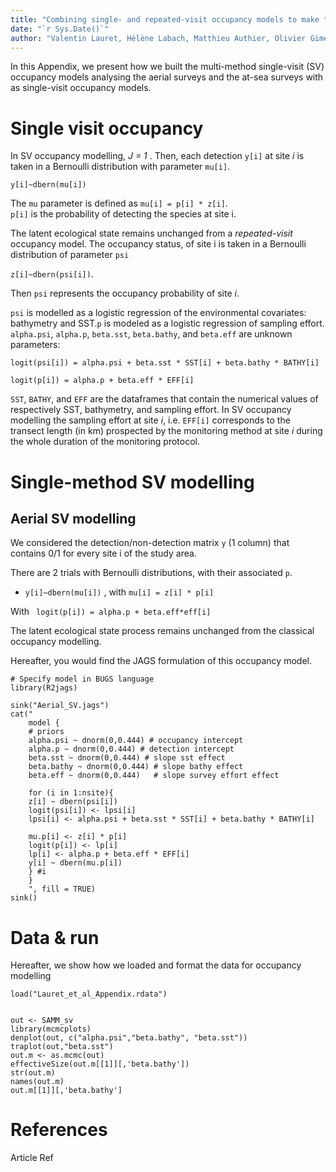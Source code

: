 ```yaml
---
title: "Combining single- and repeated-visit occupancy models to make the best of monitoring surveys: Appendix III"
date: "`r Sys.Date()`"
author: "Valentin Lauret, Hélène Labach, Matthieu Authier, Olivier Gimenez"
---
```


In this Appendix, we present how we built the multi-method single-visit (SV) occupancy models analysing the aerial surveys and the at-sea surveys with as single-visit occupancy models.


# Single visit occupancy

In SV occupancy modelling, _J = 1_ . Then, each detection `y[i]` at site _i_ is taken in a Bernoulli distribution with parameter `mu[i]`.  

`y[i]~dbern(mu[i])`  

The `mu` parameter is defined as `mu[i] = p[i] * z[i]`.  
`p[i]` is the probability of detecting the species at site i.

The latent ecological state remains unchanged from a _repeated-visit_ occupancy model. The occupancy status, of site i is taken in a Bernoulli distribution of parameter `psi`  

`z[i]~dbern(psi[i])`.

Then `psi` represents the occupancy probability of site _i_.   

`psi` is modelled as a logistic regression of the environmental covariates: bathymetry and SST.`p` is modeled as a logistic regression of sampling effort. `alpha.psi`, `alpha.p`, `beta.sst`, `beta.bathy`, and `beta.eff` are unknown parameters:  

 `logit(psi[i]) = alpha.psi + beta.sst * SST[i] + beta.bathy * BATHY[i]`  
 
 `logit(p[i]) = alpha.p + beta.eff * EFF[i]`
 
 `SST`, `BATHY`, and `EFF` are the dataframes that contain the numerical values of respectively SST, bathymetry, and sampling effort. In SV occupancy modelling the sampling effort at site _i_, i.e. `EFF[i]` corresponds to the transect length (in km) prospected by the monitoring method at site _i_ during the whole duration of the monitoring protocol.

# Single-method SV modelling

## Aerial SV modelling  

We considered the detection/non-detection matrix `y` (1 column) that contains 0/1 for every site i of the study area.

There are 2 trials with Bernoulli distributions, with their associated `p`.


  * `y[i]~dbern(mu[i])` , with `mu[i] = z[i] * p[i]`  
  
With  ` logit(p[i]) = alpha.p + beta.eff*eff[i]`

The latent ecological state process remains unchanged from the classical occupancy modelling.
  
Hereafter, you would find the JAGS formulation of this occupancy model. 
 
```{r eval = FALSE}
# Specify model in BUGS language
library(R2jags)

sink("Aerial_SV.jags")
cat("
    model {
    # priors
    alpha.psi ~ dnorm(0,0.444) # occupancy intercept
    alpha.p ~ dnorm(0,0.444) # detection intercept 
    beta.sst ~ dnorm(0,0.444) # slope sst effect
    beta.bathy ~ dnorm(0,0.444)	# slope bathy effect
    beta.eff ~ dnorm(0,0.444)	# slope survey effort effect
    
    for (i in 1:nsite){
    z[i] ~ dbern(psi[i])
    logit(psi[i]) <- lpsi[i]
    lpsi[i] <- alpha.psi + beta.sst * SST[i] + beta.bathy * BATHY[i]
    
    mu.p[i] <- z[i] * p[i] 
    logit(p[i]) <- lp[i] 
    lp[i] <- alpha.p + beta.eff * EFF[i]
    y[i] ~ dbern(mu.p[i])
    } #i
    }
    ", fill = TRUE)
sink()
```

# Data & run

Hereafter, we show how we loaded and format the data for occupancy modelling

```{r}
load("Lauret_et_al_Appendix.rdata")


out <- SAMM_sv
library(mcmcplots)
denplot(out, c("alpha.psi","beta.bathy", "beta.sst"))
traplot(out,"beta.sst")
out.m <- as.mcmc(out)
effectiveSize(out.m[[1]][,'beta.bathy'])
str(out.m)
names(out.m)
out.m[[1]][,'beta.bathy']
```
# References 

Article Ref
